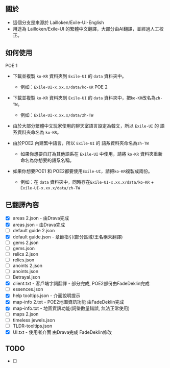 ## 關於
- 這個分支是來源於 Lailloken/Exile-UI-English
- 用途為 Lailloken/Exile-UI 的繁體中文翻譯，大部分由AI翻譯，並經過人工校正。

## 如何使用
POE 1
- 下載並複製 `ko-KR` 資料夾到 `Exile-UI` 的 `data` 資料夾中。
  - 例如：`Exile-UI-x.xx.x/data/ko-KR`
POE 2
- 下載並複製 `ko-KR` 資料夾到 `Exile-UI` 的 `data` 資料夾中，把`ko-KR`改名為`zh-TW`。
  - 例如：`Exile-UI-x.xx.x/data/zh-TW`

- 由於大部分繁體中文玩家使用的聊天室語言設定為韓文，所以 `Exile-UI` 的 語系資料夾命名為 `ko-KR`。
- 由於POE2 內建繁中語言，所以 `Exile-UI` 的 語系資料夾命名為`zh-TW`
  - 如果你想要自訂為其他語系在 `Exile-UI` 中使用，請將 `ko-KR` 資料夾重新命名為你想要的語系名稱。

- 如果你想要POE1 和 POE2都要使用`Exile-UI`，請把`ko-KR`複製成兩份。
  - 例如：在 `data` 資料夾中，同時存在`Exile-UI-x.xx.x/data/ko-KR` + `Exile-UI-x.xx.x/data/zh-TW`

## 已翻譯內容
- [x] areas 2.json              - 由Drava完成
- [x] areas.json                - 由Drava完成
- [ ] default guide 2.json
- [x] default guide.json        - 章節指引(部分區域/王名稱未翻譯)
- [ ] gems 2.json
- [ ] gems.json
- [ ] relics 2.json
- [ ] relics.json
- [ ] anoints 2.json
- [ ] anoints.json
- [ ] Betrayal.json
- [x] client.txt                - 客戶端字詞翻譯 - 部分完成, POE2部份由FadeDeklin完成
- [ ] essences.json
- [x] help tooltips.json        - 介面說明提示
- [x] map-info 2.txt            - POE2地圖資訊功能 由FadeDeklin完成
- [x] map-info.txt              - 地圖資訊功能(詞墜數量錯誤, 無法正常使用)
- [ ] maps 2.json
- [ ] timeless jewels.json
- [ ] TLDR-tooltips.json
- [x] UI.txt                    - 使用者介面 由Drava完成 FadeDeklin修改

## TODO
- [ ] 
